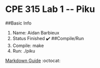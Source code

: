 # CPE 315 Lab 1 -- Piku

##Basic Info
1. Name: 
  Aidan Barbieux
2. Status
  Finished :heavy_check_mark:
##Compile/Run
1. Compile:
  make
2. Run:
  ./piku

[Markdown Guide](https://guides.github.com/features/mastering-markdown/)
:octocat:



